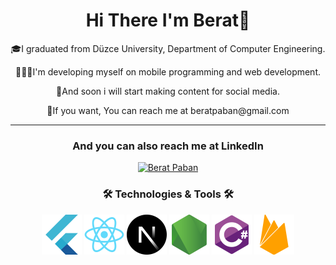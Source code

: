 <h1 align=center>  Hi There I'm Berat👋</h1>
<div align=center>
<p>🎓I graduated from Düzce University, Department of Computer Engineering.</p>
<p>🧑🏻‍💻I'm developing myself on mobile programming and web development.</p>
<p>📱And soon i will start making content for social media.</p>
<p>📧If you want, You can reach me at beratpaban@gmail.com</p>

<hr>
<h3><b>And you can also reach me at LinkedIn</b></h3>
<a href ="https://www.linkedin.com/in/beratpaban" target="_blank" rel="nofollow"><img alt="Berat Paban" src="https://img.shields.io/badge/LinkedIn-0077B5?style=for-the-badge&logo=linkedin&logoColor=white"></a>



<h3>🛠 Technologies & Tools 🛠</h3>
<img alt="Flutter" src="https://raw.githubusercontent.com/devicons/devicon/master/icons/flutter/flutter-original.svg" width="64" height="64"/>
<img alt="ReactJS" src="https://raw.githubusercontent.com/devicons/devicon/ca28c779441053191ff11710fe24a9e6c23690d6/icons/react/react-original.svg" width="64" height="64"> 
<img alt="NextJS" src="https://raw.githubusercontent.com/devicons/devicon/ca28c779441053191ff11710fe24a9e6c23690d6/icons/nextjs/nextjs-original.svg" width="64" height="64"> 
<img alt="NodeJS" src="https://raw.githubusercontent.com/devicons/devicon/1119b9f84c0290e0f0b38982099a2bd027a48bf1/icons/nodejs/nodejs-original.svg" width="64" height="64"/>
<img alt="C#" src="https://raw.githubusercontent.com/devicons/devicon/1119b9f84c0290e0f0b38982099a2bd027a48bf1/icons/csharp/csharp-original.svg" width="64" height="64"/>
<img alt="Firebase" src="https://raw.githubusercontent.com/devicons/devicon/1119b9f84c0290e0f0b38982099a2bd027a48bf1/icons/firebase/firebase-plain.svg" width="64" height="64"/>


